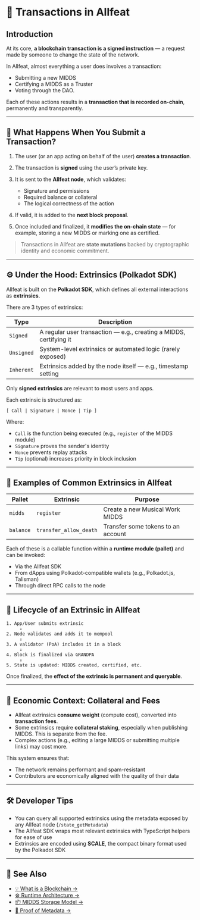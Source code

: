 # 🔁 Transactions in Allfeat

## Introduction

At its core, **a blockchain transaction is a signed instruction** — a request made by someone to change the state of the network.

In Allfeat, almost everything a user does involves a transaction:

- Submitting a new MIDDS
- Certifying a MIDDS as a Truster
- Voting through the DAO.

Each of these actions results in a **transaction that is recorded on-chain**, permanently and transparently.

---

## 🧠 What Happens When You Submit a Transaction?

1. The user (or an app acting on behalf of the user) **creates a transaction**.
2. The transaction is **signed** using the user’s private key.
3. It is sent to the **Allfeat node**, which validates:

    - Signature and permissions
    - Required balance or collateral
    - The logical correctness of the action

4. If valid, it is added to the **next block proposal**.
5. Once included and finalized, it **modifies the on-chain state** — for example, storing a new MIDDS or marking one as certified.

> Transactions in Allfeat are **state mutations** backed by cryptographic identity and economic commitment.

---

## ⚙️ Under the Hood: Extrinsics (Polkadot SDK)

Allfeat is built on the **Polkadot SDK**, which defines all external interactions as **extrinsics**.

There are 3 types of extrinsics:

| Type       | Description                                                        |
| ---------- | ------------------------------------------------------------------ |
| `Signed`   | A regular user transaction — e.g., creating a MIDDS, certifying it |
| `Unsigned` | System-level extrinsics or automated logic (rarely exposed)        |
| `Inherent` | Extrinsics added by the node itself — e.g., timestamp setting      |

Only **signed extrinsics** are relevant to most users and apps.

Each extrinsic is structured as:

```plaintext
[ Call | Signature | Nonce | Tip ]
```

Where:

- `Call` is the function being executed (e.g., `register` of the MIDDS module)
- `Signature` proves the sender's identity
- `Nonce` prevents replay attacks
- `Tip` (optional) increases priority in block inclusion

---

## 📆 Examples of Common Extrinsics in Allfeat

| Pallet    | Extrinsic              | Purpose                            |
| --------- | ---------------------- | ---------------------------------- |
| `midds`   | `register`             | Create a new Musical Work MIDDS    |
| `balance` | `transfer_allow_death` | Transfer some tokens to an account |

Each of these is a callable function within a **runtime module (pallet)** and can be invoked:

- Via the Allfeat SDK
- From dApps using Polkadot-compatible wallets (e.g., Polkadot.js, Talisman)
- Through direct RPC calls to the node

---

## 🧹 Lifecycle of an Extrinsic in Allfeat

```plaintext
1. App/User submits extrinsic
     ↓
2. Node validates and adds it to mempool
     ↓
3. A validator (PoA) includes it in a block
     ↓
4. Block is finalized via GRANDPA
     ↓
5. State is updated: MIDDS created, certified, etc.
```

Once finalized, the **effect of the extrinsic is permanent and queryable**.

---

## 🔐 Economic Context: Collateral and Fees

- Allfeat extrinsics **consume weight** (compute cost), converted into **transaction fees**.
- Some extrinsics require **collateral staking**, especially when publishing MIDDS. This is separate from the fee.
- Complex actions (e.g., editing a large MIDDS or submitting multiple links) may cost more.

This system ensures that:

- The network remains performant and spam-resistant
- Contributors are economically aligned with the quality of their data

---

## 🛠️ Developer Tips

- You can query all supported extrinsics using the metadata exposed by any Allfeat node (`/state_getMetadata`)
- The Allfeat SDK wraps most relevant extrinsics with TypeScript helpers for ease of use
- Extrinsics are encoded using **SCALE**, the compact binary format used by the Polkadot SDK

---

## 📘 See Also

- [💡 What is a Blockchain →](./what_is_a_blockchain.md)
- [⚙️ Runtime Architecture →](./runtime_architecture.md)
- [📦 MIDDS Storage Model →](./midds_storage.md)
- [🧹 Proof of Metadata →](./pom.md)
